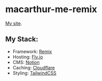 # macarthur-me-remix

[My site](https://macarthur.me).

## My Stack:

* Framework: [Remix](https://remix.run)
* Hosting: [Fly.io](https://fly.io)
* CMS: [Notion](https://notion.so)
* Caching: [Cloudflare](https://www.cloudflare.com)
* Styling: [TailwindCSS](https://tailwindcss.com)
